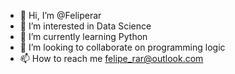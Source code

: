 - 👋 Hi, I’m @Feliperar
- 👀 I’m interested in Data Science
- 🌱 I’m currently learning Python
- 💞️ I’m looking to collaborate on programming logic
- 📫 How to reach me felipe_rar@outlook.com

<!---
Feliperar/Feliperar is a ✨ special ✨ repository because its `README.md` (this file) appears on your GitHub profile.
You can click the Preview link to take a look at your changes.
--->
